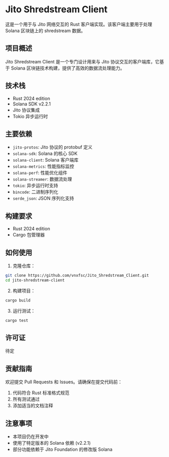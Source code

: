 # Jito Shredstream Client

这是一个用于与 Jito 网络交互的 Rust 客户端实现。该客户端主要用于处理 Solana 区块链上的 shredstream 数据。

## 项目概述

Jito Shredstream Client 是一个专门设计用来与 Jito 协议交互的客户端库，它基于 Solana 区块链技术构建，提供了高效的数据流处理能力。

## 技术栈

- Rust 2024 edition
- Solana SDK v2.2.1
- Jito 协议集成
- Tokio 异步运行时

## 主要依赖

- `jito-protos`: Jito 协议的 protobuf 定义
- `solana-sdk`: Solana 的核心 SDK
- `solana-client`: Solana 客户端库
- `solana-metrics`: 性能指标监控
- `solana-perf`: 性能优化组件
- `solana-streamer`: 数据流处理
- `tokio`: 异步运行时支持
- `bincode`: 二进制序列化
- `serde_json`: JSON 序列化支持

## 构建要求

- Rust 2024 edition
- Cargo 包管理器

## 如何使用

1. 克隆仓库：
```bash
git clone https://github.com/vnxfsc/Jito_Shredstream_Client.git
cd jito-shredstream-client
```

2. 构建项目：
```bash
cargo build
```

3. 运行测试：
```bash
cargo test
```

## 许可证

待定

## 贡献指南

欢迎提交 Pull Requests 和 Issues。请确保在提交代码前：
1. 代码符合 Rust 标准格式规范
2. 所有测试通过
3. 添加适当的文档注释

## 注意事项

- 本项目仍在开发中
- 使用了特定版本的 Solana 依赖 (v2.2.1)
- 部分功能依赖于 Jito Foundation 的修改版 Solana 